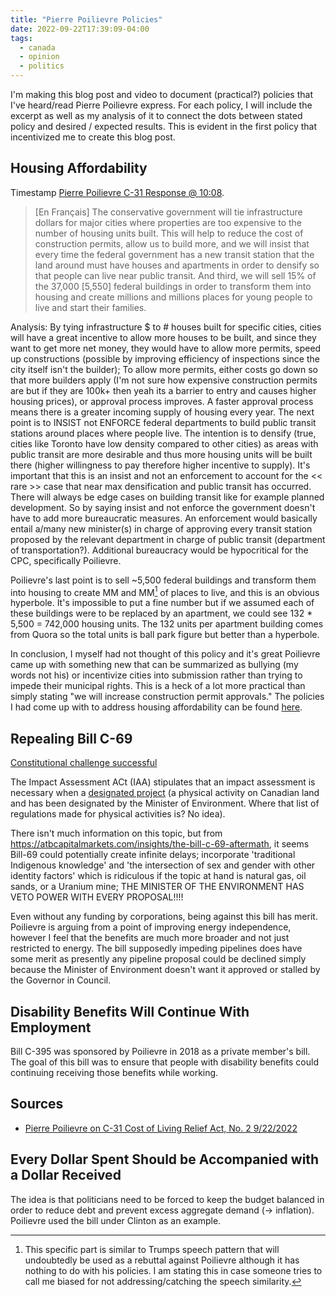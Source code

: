 ```yaml
---
title: "Pierre Poilievre Policies"
date: 2022-09-22T17:39:09-04:00
tags:
  - canada
  - opinion
  - politics
---
```

I'm making this blog post and video to document (practical?) policies that I've heard/read Pierre Poilievre express.
For each policy, I will include the excerpt as well as my analysis of it to connect the dots between stated policy and desired / expected results. This is evident in the first policy that incentivized me to create this blog post.

## Housing Affordability

Timestamp [Pierre Poilievre C-31 Response @ 10:08](https://youtu.be/Z39VZGF2k0A?t=608).

> \[En Français\] The conservative government will tie infrastructure dollars for major cities where properties are too expensive to the number of housing units built. This will help to reduce the cost of construction permits, allow us to build more, and we will insist that every time the federal government has a new transit station that the land around must have houses and apartments in order to densify so that people can live near public transit. And third, we will sell 15% of the 37,000 [5,550] federal buildings in order to transform them into housing and create millions and millions places for young people to live and start their families.

Analysis: By tying infrastructure $ to # houses built for specific cities, cities will have a great incentive to allow more houses to be built, and since they want to get more net money, they would have to allow more permits, speed up constructions (possible by improving efficiency of inspections since the city itself isn't the builder); To allow more permits, either costs go down so that more builders apply (I'm not sure how expensive construction permits are but if they are 100k+ then yeah its a barrier to entry and causes higher housing prices), or approval process improves. A faster approval process means there is a greater incoming supply of housing every year. The next point is to INSIST not ENFORCE federal departments to build public transit stations around places where people live. The intention is to densify (true, cities like Toronto have low density compared to other cities) as areas with public transit are more desirable and thus more housing units will be built there (higher willingness to pay therefore higher incentive to supply). It's important that this is an insist and not an enforcement to account for the << rare >> case that near max densification and public transit has occurred. There will always be edge cases on building transit like for example planned development. So by saying insist and not enforce the government doesn't have to add more bureaucratic measures. An enforcement would basically entail a/many new minister(s) in charge of approving every transit station proposed by the relevant department in charge of public transit (department of transportation?). Additional bureaucracy would be hypocritical for the CPC, specifically Poilievre.

Poilievre's last point is to sell ~5,500 federal buildings and transform them into housing to create MM and MM[^sideNote1] of places to live, and this is an obvious hyperbole. It's impossible to put a fine number but if we assumed each of these buildings were to be replaced by an apartment, we could see 132 * 5,500 = 742,000 housing units. The 132 units per apartment building comes from Quora so the total units is ball park figure but better than a hyperbole.

In conclusion, I myself had not thought of this policy and it's great Poilievre came up with something new that can be summarized as bullying (my words not his) or incentivize cities into submission rather than trying to impede their municipal rights. This is a heck of a lot more practical than simply stating "we will increase construction permit approvals." The policies I had come up with to address housing affordability can be found [here](/posts/canada/#housing-affordability).

## Repealing Bill C-69

[Constitutional challenge successful](https://calgaryherald.com/opinion/columnists/varcoe-stay-in-your-lane-after-victory-against-bill-c-69-alberta-emboldened-in-feud-with-feds)

The Impact Assessment ACt (IAA) stipulates that an impact assessment is necessary when a [designated project](https://laws.justice.gc.ca/eng/acts/I-2.75/page-1.html#1160090) (a physical activity on Canadian land and has been designated by the Minister of Environment. Where that list of regulations made for physical activities is? No idea).

There isn't much information on this topic, but from https://atbcapitalmarkets.com/insights/the-bill-c-69-aftermath, it seems Bill-69 could potentially create infinite delays; incorporate 'traditional Indigenous knowledge' and 'the intersection of sex and gender with other identity factors' which is ridiculous if the topic at hand is natural gas, oil sands, or a Uranium mine; THE MINISTER OF THE ENVIRONMENT HAS VETO POWER WITH EVERY PROPOSAL!!!!

Even without any funding by corporations, being against this bill has merit. Poilievre is arguing from a point of improving energy independence, however I feel that the benefits are much more broader and not just restricted to energy. The bill supposedly impeding pipelines does have some merit as presently any pipeline proposal could be declined simply because the Minister of Environment doesn't want it approved or stalled by the Governor in Council.

## Disability Benefits Will Continue With Employment

Bill C-395 was sponsored by Poilievre  in 2018 as a private member's bill. The goal of this bill was to ensure that people with disability benefits could continuing receiving those benefits while working.

## Sources

- [Pierre Poilievre on C-31 Cost of Living Relief Act, No. 2 9/22/2022](https://www.youtube.com/watch?v=Z39VZGF2k0A)

[^sideNote1]: This specific part is similar to Trumps speech pattern that will undoubtedly be used as a rebuttal against Poilievre although it has nothing to do with his policies. I am stating this in case someone tries to call me biased for not addressing/catching the speech similarity.

## Every Dollar Spent Should be Accompanied with a Dollar Received

The idea is that politicians need to be forced to keep the budget balanced in order to reduce debt and prevent excess aggregate demand (&rarr; inflation).
Poilievre used the bill under Clinton as an example.
